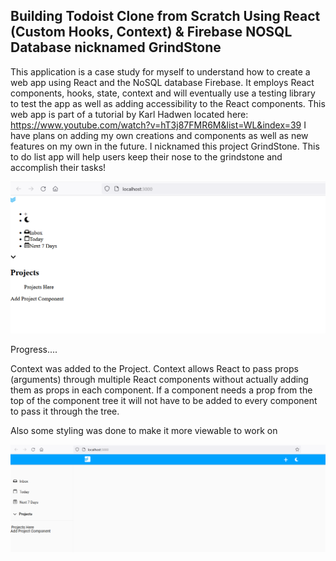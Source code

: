 ## Building Todoist Clone from Scratch Using React (Custom Hooks, Context) & Firebase NOSQL Database nicknamed GrindStone

This application is a case study for myself to understand how to create a web app using React and the NoSQL database Firebase. It employs React components, hooks, state, context and will eventually use a testing library to test the app as well as adding accessibility to the React components. This web app is part of a tutorial by Karl Hadwen located here: https://www.youtube.com/watch?v=hT3j87FMR6M&list=WL&index=39 I have plans on adding my own creations and components as well as new features on my own in the future. I nicknamed this project GrindStone. This to do list app will help users keep their nose to the grindstone and accomplish their tasks!

![Preview](GrindStone-preview.PNG?raw=true)

Progress....

Context was added to the Project. Context allows React to pass props (arguments) through multiple React components without actually adding them as props in each component. If a component needs a prop from the top of the component tree it will not have to be added to every component to pass it through the tree.

Also some styling was done to make it more viewable to work on

![Preview](GrindStone-preview2.PNG?raw=true)
